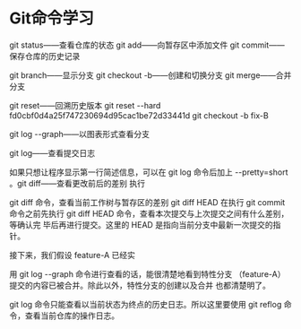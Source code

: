 # Git命令学习

git status——查看仓库的状态
git add——向暂存区中添加⽂件
git commit——保存仓库的历史记录

git branch——显示分支
git checkout -b——创建和切换分支
git merge——合并分⽀

git reset——回溯历史版本
git reset --hard fd0cbf0d4a25f747230694d95cac1be72d33441d 
git checkout -b fix-B 

git log --graph——以图表形式查看分⽀

git log——查看提交⽇志

如果只想让程序显⽰第⼀⾏简述信息，可以在 git log 命令后加上 --pretty=short 。git diff——查看更改前后的差别
执⾏

git diff 命令，查看当前⼯作树与暂存区的差别
git diff HEAD
在执⾏ git commit 命令之前先执⾏ git diff HEAD 命令，查看本次提交与上次提交之间有什么差别，等确认完
毕后再进⾏提交。这⾥的 HEAD 是指向当前分⽀中最新⼀次提交的指
针。

接下来，我们假设 feature-A 已经实

⽤ git log --graph 命令进⾏查看的话，能很清楚地看到特性分⽀
（feature-A）提交的内容已被合并。除此以外，特性分⽀的创建以及合并
也都清楚明了。

git log 命令只能查看以当前状态为终点的历史⽇志。所以这⾥要使⽤
git reflog 命令，查看当前仓库的操作⽇志。
